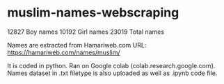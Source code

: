 # muslim-names-webscraping
12827 Boy names
10192 Girl names
23019 Total names

Names are extracted from Hamariweb.com
URL: https://hamariweb.com/names/muslim/

It is coded in python. Ran on Google colab (colab.research.google.com).
Names dataset in .txt filetype is also uploaded as well as .ipynb code file.
